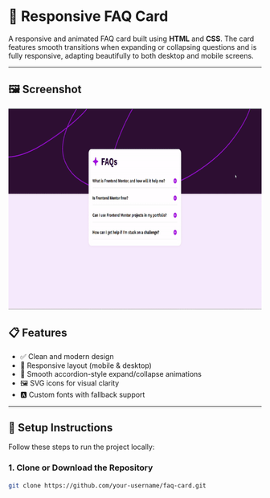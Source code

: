 # 🌟 Responsive FAQ Card

A responsive and animated FAQ card built using **HTML** and **CSS**. The card features smooth transitions when expanding or collapsing questions and is fully responsive, adapting beautifully to both desktop and mobile screens.

---

## 🖼️ Screenshot

<img src="./assets/screenshot.gif" height="400px">


## 📋 Features

- ✅ Clean and modern design
- 📱 Responsive layout (mobile & desktop)
- 🎯 Smooth accordion-style expand/collapse animations
- 🖼️ SVG icons for visual clarity
- 🅰️ Custom fonts with fallback support

---

## 🚀 Setup Instructions

Follow these steps to run the project locally:

### 1. Clone or Download the Repository

```bash
git clone https://github.com/your-username/faq-card.git
